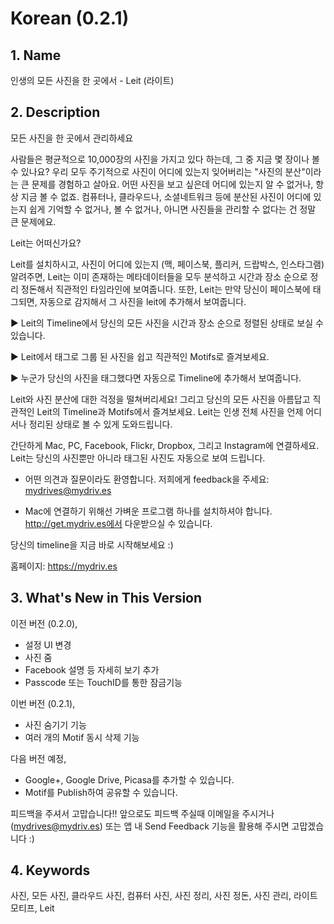 Korean (0.2.1)
==============
## 1. Name
인생의 모든 사진을 한 곳에서 - Leit (라이트)

## 2. Description
모든 사진을 한 곳에서 관리하세요

사람들은 평균적으로 10,000장의 사진을 가지고 있다 하는데, 그 중 지금 몇 장이나 볼 수 있나요? 우리 모두 주기적으로 사진이 어디에 있는지 잊어버리는 "사진의 분산"이라는 큰 문제를 경험하고 살아요. 어떤 사진을 보고 싶은데 어디에 있는지 알 수 없거나, 항상 지금 볼 수 없죠. 
컴퓨터나, 클라우드나, 소셜네트워크 등에 분산된 사진이 어디에 있는지 쉽게 기억할 수 없거나, 볼 수 없거나, 아니면 사진들을 관리할 수 없다는 건 정말 큰 문제에요.

Leit는 어떠신가요?

Leit를 설치하시고, 사진이 어디에 있는지 (맥, 페이스북, 플리커, 드랍박스, 인스타그램) 알려주면, Leit는 이미 존재하는 메타데이터들을 모두 분석하고 시간과 장소 순으로 정리 정돈해서 직관적인 타임라인에 보여줍니다. 또한, Leit는 만약 당신이 페이스북에 태그되면, 자동으로 감지해서 그 사진을 leit에 추가해서 보여줍니다.
    
▶ Leit의 Timeline에서 당신의 모든 사진을 시간과 장소 순으로 정렬된 상태로 보실 수 있습니다.

▶ Leit에서 태그로 그룹 된 사진을 쉽고 직관적인 Motifs로 즐겨보세요.

▶ 누군가 당신의 사진을 태그했다면 자동으로 Timeline에 추가해서 보여줍니다.

Leit와 사진 분산에 대한 걱정을 떨쳐버리세요! 그리고 당신의 모든 사진을 아름답고 직관적인 Leit의 Timeline과 Motifs에서 즐겨보세요. Leit는 인생 전체 사진을 언제 어디서나 정리된 상태로 볼 수 있게 도와드립니다.

간단하게 Mac, PC, Facebook, Flickr, Dropbox, 그리고 Instagram에 연결하세요. Leit는 당신의 사진뿐만 아니라 태그된 사진도 자동으로 보여 드립니다.

* 어떤 의견과 질문이라도 환영합니다. 저희에게 feedback을 주세요: mydrives@mydriv.es

* Mac에 연결하기 위해선 가벼운 프로그램 하나를 설치하셔야 합니다. http://get.mydriv.es에서 다운받으실 수 있습니다.

당신의 timeline을 지금 바로 시작해보세요 :)

홈페이지: https://mydriv.es

## 3. What's New in This Version
이전 버전 (0.2.0),
- 설정 UI 변경
- 사진 줌
- Facebook 설명 등 자세히 보기 추가
- Passcode 또는 TouchID를 통한 잠금기능

이번 버전 (0.2.1),
- 사진 숨기기 기능
- 여러 개의 Motif 동시 삭제 기능

다음 버전 예정,
- Google+, Google Drive, Picasa를 추가할 수 있습니다.
- Motif를 Publish하여 공유할 수 있습니다.

피드백을 주셔서 고맙습니다!! 
앞으로도 피드백 주실때 이메일을 주시거나 (mydrives@mydriv.es) 또는 앱 내 Send Feedback 기능을 활용해 주시면 고맙겠습니다 :)

## 4. Keywords
사진, 모든 사진, 클라우드 사진, 컴퓨터 사진, 사진 정리, 사진 정돈, 사진 관리, 라이트모티프, Leit

